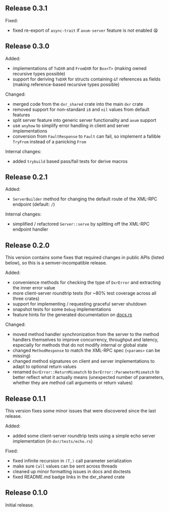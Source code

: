 ## Release 0.3.1

Fixed:

- fixed re-export of `async-trait` if `axum-server` feature is not enabled 😫

## Release 0.3.0

Added:

- implementations of `ToDXR` and `FromDXR` for `Box<T>` (making owned recursive types possible)
- support for deriving `ToDXR` for structs containing `&T` references as fields (making
  reference-based recursive types possible)

Changed:

- merged code from the `dxr_shared` crate into the main `dxr` crate
- removed support for non-standard `i8` and `nil` values from default features
- split server feature into generic server functionality and `axum` support
- use `anyhow` to simplify error handling in client and server implementations
- conversion from `FaultResponse` to `Fault` can fail, so implement a fallible
  `TryFrom` instead of a panicking `From`

Internal changes:

- added `trybuild` based pass/fail tests for derive macros

## Release 0.2.1

Added:

- `ServerBuilder` method for changing the default route of the XML-RPC endpoint (default: `/`)

Internal changes:

- simplified / refactored `Server::serve` by splitting off the XML-RPC endpoint handler

## Release 0.2.0

This version contains some fixes that required changes in public APIs (listed below), so this
is a semver-incompatible release.

Added:

- convenience methods for checking the type of `DxrError` and extracting the inner error value
- more client-server roundtrip tests (for ~80% test coverage across all three crates)
- support for implementing / requesting graceful server shutdown
- snapshot tests for some `Debug` implementations
- feature hints for the generated documentation on [docs.rs](https://docs.rs/dxr)

Changed:

- moved method handler synchronization from the server to the method handlers themselves to
  improve concurrency, throughput and latency, especially for methods that do not modify internal
  or global state
- changed `MethodResponse` to match the XML-RPC spec (`<params>` can be missing)
- changed method signatures on client and server implementations to adapt to optional return values
- renamed `DxrError::ReturnMismatch` to `DxrError::ParameterMismatch` to better reflect what it
  actually means (unexpected number of parameters, whether they are method call arguments or
  return values)

## Release 0.1.1

This version fixes some minor issues that were discovered since the last release.

Added:

- added some client-server roundtrip tests using a simple echo server implementation
  (in `dxr/tests/echo.rs`)

Fixed:

- fixed infinite recursion in `(T,)` call parameter serialization 
- make sure `Call` values can be sent across threads
- cleaned up minor formatting issues in docs and doctests
- fixed README.md badge links in the dxr_shared crate

## Release 0.1.0

Initial release.
